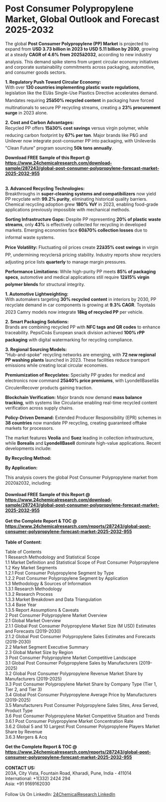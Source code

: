<h1>Post Consumer Polypropylene Market, Global Outlook and Forecast 2025-2032</h1><p>The global <strong>Post Consumer Polypropylene (PP) Market</strong> is projected to expand from <strong>USD 3.73 billion in 2023 to USD 5.11 billion by 2030</strong>, growing at a steady <strong>CAGR of 4.6% from 2025â2032</strong>, according to new industry analysis. This demand spike stems from urgent circular economy initiatives and corporate sustainability commitments across packaging, automotive, and consumer goods sectors.</p><p><strong>1. Regulatory Push Toward Circular Economy:</strong><br>
With over <strong>130 countries implementing plastic waste regulations</strong>, legislation like the EUâs Single-Use Plastics Directive accelerates demand. Mandates requiring <strong>25â50% recycled content</strong> in packaging have forced multinationals to secure PP recycling streams, creating a <strong>23% procurement surge</strong> in 2023 alone.</p><p><strong>2. Cost and Carbon Advantages:</strong><br>
Recycled PP offers <strong>15â30% cost savings</strong> versus virgin polymer, while reducing carbon footprint by <strong>67% per ton</strong>. Major brands like P&amp;G and Unilever now integrate post-consumer PP into packaging, with Unileverâs "Clean Future" program sourcing <strong>50k tons annually</strong>.</p><div><b>Download FREE Sample of this Report @ 
            <a href="https://www.24chemicalresearch.com/download-sample/287243/global-post-consumer-polypropylene-forecast-market-2025-2032-955">
            https://www.24chemicalresearch.com/download-sample/287243/global-post-consumer-polypropylene-forecast-market-2025-2032-955</a></b></div><br><p><strong>3. Advanced Recycling Technologies:</strong><br>
Breakthroughs in <strong>super-cleaning systems and compatibilizers</strong> now yield PP recyclate with <strong>99.2% purity</strong>, eliminating historical quality barriers. Chemical recycling adoption grew <strong>180% YoY</strong> in 2023, enabling food-grade applications previously impossible with mechanical methods.</p><p><strong>Sorting Infrastructure Gaps:</strong> Despite PP representing <strong>20% of plastic waste streams</strong>, only <strong>43%</strong> is effectively collected for recycling in developed markets. Emerging economies face <strong>60â70% collection losses</strong> due to informal waste systems.</p><p><strong>Price Volatility:</strong> Fluctuating oil prices create <strong>22â35% cost swings</strong> in virgin PP, undermining recyclersâ pricing stability. Industry reports show recyclers adjusting price lists <strong>quarterly</strong> to manage margin pressures.</p><p><strong>Performance Limitations:</strong> While high-purity PP meets <strong>85% of packaging specs</strong>, automotive and medical applications still require <strong>12â15% virgin polymer blends</strong> for structural integrity.</p><p><strong>1. Automotive Lightweighting:</strong><br>
With automakers targeting <strong>30% recycled content</strong> in interiors by 2030, PP recyclate demand in car components is growing at <strong>9.3% CAGR</strong>. Toyotaâs 2023 Camry models now integrate <strong>18kg of recycled PP</strong> per vehicle.</p><p><strong>2. Smart Packaging Solutions:</strong><br>
Brands are combining recycled PP with <strong>NFC tags and QR codes</strong> to enhance traceability. PepsiCoâs European snack division achieved <strong>100% rPP packaging</strong> with digital watermarking for recycling compliance.</p><p><strong>3. Regional Sourcing Models:</strong><br>
"Hub-and-spoke" recycling networks are emerging, with <strong>72 new regional PP washing plants</strong> launched in 2023. These facilities reduce transport emissions while creating local circular economies.</p><p><strong>Premiumization of Recyclates:</strong> Specialty PP grades for medical and electronics now command <strong>25â40% price premiums</strong>, with LyondellBasellâs CirculenRecover products gaining traction.</p><p><strong>Blockchain Verification:</strong> Major brands now demand <strong>mass balance tracking</strong>, with systems like Circularise enabling real-time recycled content verification across supply chains.</p><p><strong>Policy-Driven Demand:</strong> Extended Producer Responsibility (EPR) schemes in <strong>38 countries</strong> now mandate PP recycling, creating guaranteed offtake markets for processors.</p><p>The market features <strong>Veolia</strong> and <strong>Suez</strong> leading in collection infrastructure, while <strong>Borealis</strong> and <strong>LyondellBasell</strong> dominate high-value applications. Recent developments include:</p><p><strong>By Recycling Method:</strong></p><p><strong>By Application:</strong></p><p>This analysis covers the global Post Consumer Polypropylene market from 2020â2032, including:</p><div><b>Download FREE Sample of this Report @ 
            <a href="https://www.24chemicalresearch.com/download-sample/287243/global-post-consumer-polypropylene-forecast-market-2025-2032-955">
            https://www.24chemicalresearch.com/download-sample/287243/global-post-consumer-polypropylene-forecast-market-2025-2032-955</a></b></div><br><div><b>Get the Complete Report & TOC @ 
            <a href="https://www.24chemicalresearch.com/reports/287243/global-post-consumer-polypropylene-forecast-market-2025-2032-955">
            https://www.24chemicalresearch.com/reports/287243/global-post-consumer-polypropylene-forecast-market-2025-2032-955</a></b></div><br>
            <b>Table of Content:</b><p>Table of Contents<br />
1 Research Methodology and Statistical Scope<br />
1.1 Market Definition and Statistical Scope of Post Consumer Polypropylene<br />
1.2 Key Market Segments<br />
1.2.1 Post Consumer Polypropylene Segment by Type<br />
1.2.2 Post Consumer Polypropylene Segment by Application<br />
1.3 Methodology & Sources of Information<br />
1.3.1 Research Methodology<br />
1.3.2 Research Process<br />
1.3.3 Market Breakdown and Data Triangulation<br />
1.3.4 Base Year<br />
1.3.5 Report Assumptions & Caveats<br />
2 Post Consumer Polypropylene Market Overview<br />
2.1 Global Market Overview<br />
2.1.1 Global Post Consumer Polypropylene Market Size (M USD) Estimates and Forecasts (2019-2030)<br />
2.1.2 Global Post Consumer Polypropylene Sales Estimates and Forecasts (2019-2030)<br />
2.2 Market Segment Executive Summary<br />
2.3 Global Market Size by Region<br />
3 Post Consumer Polypropylene Market Competitive Landscape<br />
3.1 Global Post Consumer Polypropylene Sales by Manufacturers (2019-2025)<br />
3.2 Global Post Consumer Polypropylene Revenue Market Share by Manufacturers (2019-2025)<br />
3.3 Post Consumer Polypropylene Market Share by Company Type (Tier 1, Tier 2, and Tier 3)<br />
3.4 Global Post Consumer Polypropylene Average Price by Manufacturers (2019-2025)<br />
3.5 Manufacturers Post Consumer Polypropylene Sales Sites, Area Served, Product Type<br />
3.6 Post Consumer Polypropylene Market Competitive Situation and Trends<br />
3.6.1 Post Consumer Polypropylene Market Concentration Rate<br />
3.6.2 Global 5 and 10 Largest Post Consumer Polypropylene Players Market Share by Revenue<br />
3.6.3 Mergers & Acq</p><div><b>Get the Complete Report & TOC @ 
            <a href="https://www.24chemicalresearch.com/reports/287243/global-post-consumer-polypropylene-forecast-market-2025-2032-955">
            https://www.24chemicalresearch.com/reports/287243/global-post-consumer-polypropylene-forecast-market-2025-2032-955</a></b></div><br><b>CONTACT US:</b><br>
            203A, City Vista, Fountain Road, Kharadi, Pune, India - 411014<br>
            International: +1(332) 2424 294<br>
            Asia: +91 9169162030 <br><br>
            Follow Us On LinkedIn: <a href="https://www.linkedin.com/company/24chemicalresearch/">24ChemicalResearch LinkedIn</a>